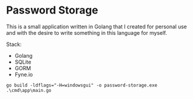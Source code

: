 # Password Storage

This is a small application written in Golang that I created for personal use and with the desire to write something in this language for myself.

Stack: 
- Golang
- SQLite
- GORM
- Fyne.io

```go build -ldflags="-H=windowsgui" -o password-storage.exe .\cmd\app\main.go```